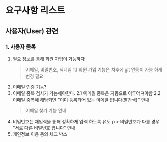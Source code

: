 # 요구사항 리스트

## 사용자(User) 관련

### 1. 사용자 등록

1. 필요 정보를 통해 회원 가입이 가능하다
   > 이메일, 비밀번호, 닉네임
   > 1.1 회원 가입 기능은 차후에 git 연동이 가능 하게 변경 필요
2. 이메일 인증 기능?
3. 이메일 중복 검사가 가능해야한다.
   2.1 이메일 중복은 자동으로 이루어져야함
   2.2 이메일 중복에 해당되면 "이미 등록되어 있는 이메일 입니다(빨간색)" 안내
   > 이메일 찾기 기능 안내
4. 비밀번호는 재입력을 통해 정확하게 입력 하도록 유도
   p > 비밀번호가 다를 경우 "서로 다른 비밀번호 입니다" 안내
5. 개인정보 이용 동의 체크 박스
